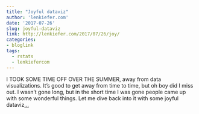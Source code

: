```yaml
---
title: "Joyful dataviz"
author: 'lenkiefer.com'
date: '2017-07-26'
slug: joyful-dataviz
link: http://lenkiefer.com/2017/07/26/joy/
categories:
- bloglink
tags:
  - rstats
  - lenkiefercom
---
```


I TOOK SOME TIME OFF OVER THE SUMMER, away from data visualizations. It’s good to get away from time to time, but oh boy did I miss out. I wasn’t gone long, but in the short time I was gone people came up with some wonderful things. Let me dive back into it with some joyful dataviz[... <i class="fas fa-external-link-alt"></i>](http://lenkiefer.com/2017/07/26/joy/)

